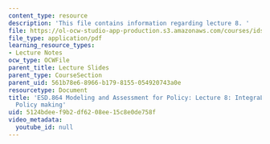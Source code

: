 ```yaml
---
content_type: resource
description: 'This file contains information regarding lecture 8. '
file: https://ol-ocw-studio-app-production.s3.amazonaws.com/courses/ids-410j-modeling-and-assessment-for-policy-spring-2013/5124bdeef9b2df6208ee15c8e0de758f_MITESD_864S13_lecture8.pdf
file_type: application/pdf
learning_resource_types:
- Lecture Notes
ocw_type: OCWFile
parent_title: Lecture Slides
parent_type: CourseSection
parent_uid: 561b78e6-8966-b179-8155-054920743a0e
resourcetype: Document
title: 'ESD.864 Modeling and Assessment for Policy: Lecture 8: IntegraLng Models and
  Policy making'
uid: 5124bdee-f9b2-df62-08ee-15c8e0de758f
video_metadata:
  youtube_id: null
---
```

